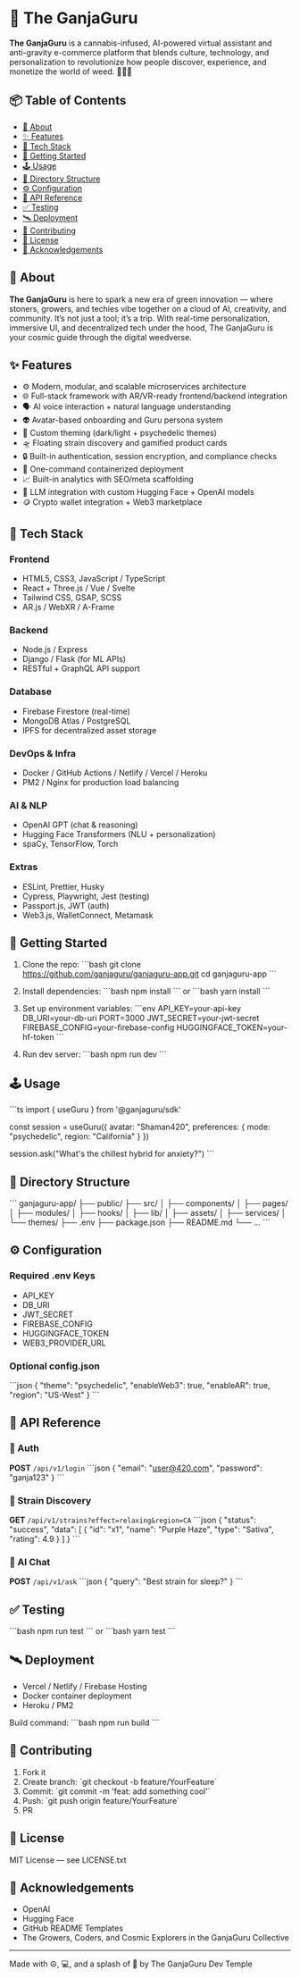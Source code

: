 # 🚀 The GanjaGuru

**The GanjaGuru** is a cannabis-infused, AI-powered virtual assistant and anti-gravity e-commerce platform that blends culture, technology, and personalization to revolutionize how people discover, experience, and monetize the world of weed. 🌿💨✨

## 📦 Table of Contents
- [🧠 About](#about)
- [✨ Features](#features)
- [🧰 Tech Stack](#tech-stack)
- [🚀 Getting Started](#getting-started)
- [🕹️ Usage](#usage)
- [📁 Directory Structure](#directory-structure)
- [⚙️ Configuration](#configuration)
- [📡 API Reference](#api-reference)
- [✅ Testing](#testing)
- [🛰️ Deployment](#deployment)
- [🤝 Contributing](#contributing)
- [📜 License](#license)
- [🙏 Acknowledgements](#acknowledgements)

## 🧠 About
**The GanjaGuru** is here to spark a new era of green innovation — where stoners, growers, and techies vibe together on a cloud of AI, creativity, and community. It’s not just a tool; it’s a trip. With real-time personalization, immersive UI, and decentralized tech under the hood, The GanjaGuru is your cosmic guide through the digital weedverse.

## ✨ Features
- ⚙️ Modern, modular, and scalable microservices architecture
- 🌐 Full-stack framework with AR/VR-ready frontend/backend integration
- 🗣️ AI voice interaction + natural language understanding
- 👽 Avatar-based onboarding and Guru persona system
- 🎨 Custom theming (dark/light + psychedelic themes)
- 🛸 Floating strain discovery and gamified product cards
- 🔒 Built-in authentication, session encryption, and compliance checks
- 🚀 One-command containerized deployment
- 📈 Built-in analytics with SEO/meta scaffolding
- 🧠 LLM integration with custom Hugging Face + OpenAI models
- 🪙 Crypto wallet integration + Web3 marketplace

## 🧰 Tech Stack

### Frontend
- HTML5, CSS3, JavaScript / TypeScript
- React + Three.js / Vue / Svelte
- Tailwind CSS, GSAP, SCSS
- AR.js / WebXR / A-Frame

### Backend
- Node.js / Express
- Django / Flask (for ML APIs)
- RESTful + GraphQL API support

### Database
- Firebase Firestore (real-time)
- MongoDB Atlas / PostgreSQL
- IPFS for decentralized asset storage

### DevOps & Infra
- Docker / GitHub Actions / Netlify / Vercel / Heroku
- PM2 / Nginx for production load balancing

### AI & NLP
- OpenAI GPT (chat & reasoning)
- Hugging Face Transformers (NLU + personalization)
- spaCy, TensorFlow, Torch

### Extras
- ESLint, Prettier, Husky
- Cypress, Playwright, Jest (testing)
- Passport.js, JWT (auth)
- Web3.js, WalletConnect, Metamask

## 🚀 Getting Started
1. Clone the repo:
\`\`\`bash
git clone https://github.com/ganjaguru/ganjaguru-app.git
cd ganjaguru-app
\`\`\`

2. Install dependencies:
\`\`\`bash
npm install
\`\`\`
or
\`\`\`bash
yarn install
\`\`\`

3. Set up environment variables:
\`\`\`env
API_KEY=your-api-key
DB_URI=your-db-uri
PORT=3000
JWT_SECRET=your-jwt-secret
FIREBASE_CONFIG=your-firebase-config
HUGGINGFACE_TOKEN=your-hf-token
\`\`\`

4. Run dev server:
\`\`\`bash
npm run dev
\`\`\`

## 🕹️ Usage
\`\`\`ts
import { useGuru } from '@ganjaguru/sdk'

const session = useGuru({
  avatar: "Shaman420",
  preferences: { mode: "psychedelic", region: "California" }
})

session.ask("What's the chillest hybrid for anxiety?")
\`\`\`

## 📁 Directory Structure
\`\`\`
ganjaguru-app/
├── public/
├── src/
│   ├── components/
│   ├── pages/
│   ├── modules/
│   ├── hooks/
│   ├── lib/
│   ├── assets/
│   ├── services/
│   └── themes/
├── .env
├── package.json
├── README.md
└── ...
\`\`\`

## ⚙️ Configuration
### Required .env Keys
- API_KEY
- DB_URI
- JWT_SECRET
- FIREBASE_CONFIG
- HUGGINGFACE_TOKEN
- WEB3_PROVIDER_URL

### Optional config.json
\`\`\`json
{
  "theme": "psychedelic",
  "enableWeb3": true,
  "enableAR": true,
  "region": "US-West"
}
\`\`\`

## 📡 API Reference

### 🔐 Auth
**POST** `/api/v1/login`
\`\`\`json
{ "email": "user@420.com", "password": "ganja123" }
\`\`\`

### 🌿 Strain Discovery
**GET** `/api/v1/strains?effect=relaxing&region=CA`
\`\`\`json
{
  "status": "success",
  "data": [
    { "id": "x1", "name": "Purple Haze", "type": "Sativa", "rating": 4.9 }
  ]
}
\`\`\`

### 🧠 AI Chat
**POST** `/api/v1/ask`
\`\`\`json
{ "query": "Best strain for sleep?" }
\`\`\`

## ✅ Testing
\`\`\`bash
npm run test
\`\`\`
or
\`\`\`bash
yarn test
\`\`\`

## 🛰️ Deployment
- Vercel / Netlify / Firebase Hosting
- Docker container deployment
- Heroku / PM2

Build command:
\`\`\`bash
npm run build
\`\`\`

## 🤝 Contributing
1. Fork it  
2. Create branch: \`git checkout -b feature/YourFeature\`  
3. Commit: \`git commit -m 'feat: add something cool'\`  
4. Push: \`git push origin feature/YourFeature\`  
5. PR

## 📜 License
MIT License — see LICENSE.txt

## 🙏 Acknowledgements
- OpenAI
- Hugging Face
- GitHub README Templates
- The Growers, Coders, and Cosmic Explorers in the GanjaGuru Collective

---

Made with ☮️, 💻, and a splash of 🍃 by The GanjaGuru Dev Temple
